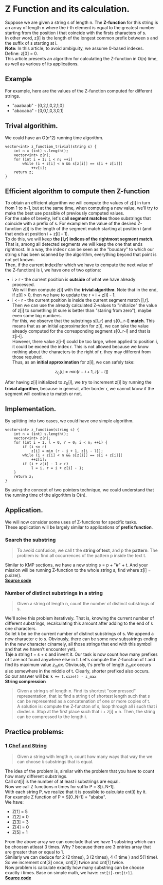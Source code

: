 # Z Function and its calculation.  
Suppose we are given a string s of length n. The **Z-function** for this string is an array of length n where the i-th element is equal to the greatest number starting from the position i that coincide with the firsts characters of s.  
In other word, z[i] is the length of the longest common prefix between s and the suffix of s starting at i.  
**Note:** In this article, to avoid ambiguity, we assume 0-based indexes.  
Define: z[0] = 0.  
This article presents an algorithm for calculating the Z-function in O(n) time, as well as various of its applications.  
## **Example**  
For example, here are the values of the Z-function computed for different strings.  
+ "aaabaab" - [0,2,1,0,2,1,0]    
+ "abacaba" - [0,0,1,0,3,0,1]  
## Trival algorithim.  
We could have an O(n^2) running time algorithm.  
```
vector<int> z_function_trivial(string s) {
    int n = (int) s.length();
    vector<int> z(n);
    for (int i = 1; i < n; ++i)
        while (i + z[i] < n && s[z[i]] == s[i + z[i]])
            ++z[i];
    return z;
}
```  
## **Efficient algorithm to compute then Z-function**  
To obtain an efficient algorithm we will compute the values of z[i] in turn from 1 to n-1, but at the same time, when computing a new value, we'll try to make the best use possible of previously computed values.  
For the sake of brevity, let's call **segment matches** those substrings that coincide with a prefix of s. For examplem the value of the desired Z-function z[i] is the length of the segment match starting at position i (and that ends at position i + z[i] - 1).  
To do this, we will keep **the [l,r] indices of the rightmost segment match**.  That is, among all detected segments we will keep the one that ends rightmost. In a way, the index r can be seen as the "boudary" to which our string s has been scanned by the algorithm, everything beyond that point is not yet known.  
Then, if the current index(for which we have to compute the next value of the Z-function) is i, we have one of two options:  
+ i > r - the current position is **outside** of what we have already processed.  
We will then compute z[i] with the **trivial algorithm**. Note that in the end, if z[i] > 0, then we have to update the r = i + z[i] - 1.  
+ i <= r - the current position is inside the current segment match [l,r].  
Then we can use the already calculated Z-values to "initialize" the value of z[i] to something (it sure is better than "staring from zero"), maybe even some big numbers.  
For this, we observe that the substrings s[l..r] and s[0...r-l] **match**. This means that as an initial approximation for z[i], we can take the value already computed for the corresponding segment s[0..r-l] and that is z[i-l].  
However, there value z[i-l] could be too large, when applied to position i, it could be exceed the index r. This is not allowed because we know nothing about the characters to the right of r, they may different from those required.  
Thus, as an **initial approximation** for z[i], we can safely take:

$$z_0[i] = min(r-i+1, z[i-l])$$

After having z[i] initialized to $z_0[i]$, we try to increment z[i] by running the **trivial algorithm**, because in general, after border r, we cannot know if the segment will continue to match or not.  
## **Implementation**.  
By splitting into two cases, we could have one simple algorithm.  
```
vector<int> z_function(string s) {
    int n = (int) s.length();
    vector<int> z(n);
    for (int i = 1, l = 0, r = 0; i < n; ++i) {
        if (i <= r)
            z[i] = min (r - i + 1, z[i - l]);
        while (i + z[i] < n && s[z[i]] == s[i + z[i]])
            ++z[i];
        if (i + z[i] - 1 > r)
            l = i, r = i + z[i] - 1;
    }
    return z;
}
```  
By using the concept of two pointers technique, we could understand that the running time of the algorithm is O(n).  
## **Application**.  
We will now consider some uses of Z-functions for specific tasks.  
These application will be largely similar to applications of **prefix function**.  
### **Search the substring**  
> To avoid confusion, we call t the **string of text**, and p the **pattern**. The problem is: find all occurrences of the pattern p inside the text t.  

Similar to KMP sections, we have a new string s = p + "#" + t.
And your mission will be running Z-function to the whole string s, find where z[i] = p.size().  
[**Source code**](./SUBSTR.cpp)  
### **Number of distinct substrings in a string**  
> Given a string of length n, count the number of distinct substrings of s.  

We'll solve this problem iteratively. That is, knowing the current number of different substrings, recalculating this amount after adding to the end of s one characters.  
So let k be be the current number of distinct substrings of s. We append a new character c to s. Obviously, there can be some new subsstrings ending in the new character c(namely, all those strings that end with this symbol and that we haven't encounter yet).  
Taje a string t = s + c and invert it. Our task is now count how many prefixes of t are not found anywhere else in t. Let's compute the Z-function of t and find its maximum value $z_max$. Obviously, t's prefix of length $z_max$ occurs also somewhere in the middle of t. Clearly, shorter prefixed also occurs.  
So our answer will be: `k += t.size() - z_max`  
**String compression**  
> Given a string s of length n. Find its shortest "compressed" representation, that is: find a string t of shortest length such that s can be represented as a concatenation of one or more copies of t.  
A solution is: compute the Z-functon of s, loop through all i such that i divdes n. Stop at the first place such that i + z[i] = n. Then, the string can be compressed to the length i.  
## Practice problems:
### **1.[Chef and String](https://www.codechef.com/problems/CHSTR)**  
> Given a string with length n, count how many ways that way the we can choose k substrings that is equal.  

The idea of the problem is, similar with the problem that you have to count how many different substrings.  
Call cnt[i] is the number of at least i substrings are equal.  
Now we call Z functions n times for suffix P = S[i..N-1].  
With each string P, we realize that it is possible to calculate cnt[i] by it.  
For example Z function of P = S[0..N-1] = "ababa".  
We have:  
+ Z[1] = 5  
+ Z[2] = 0  
+ Z[3] = 3  
+ Z[4] = 0  
+ Z[5] = 1  

From the above array we can conclude that we have 1 substring which can be choosen atleast 3 times. Why ? because there are 3 entries array that are greater than or equal to 1.  
Similarly we can deduce for 2 (2 times), 3 (2 times), 4 (1 time ) and 5(1 time).  
So we increment cnt[3] once, cnt[2] twice and cnt[1] twice.  
Now problem is calculate exactly how many substring can be choose exactly i times. Base on simple math, we have: `cnt[i]-cnt[i+1]`.  
[**Source code**](./CHSTR.cpp)  











